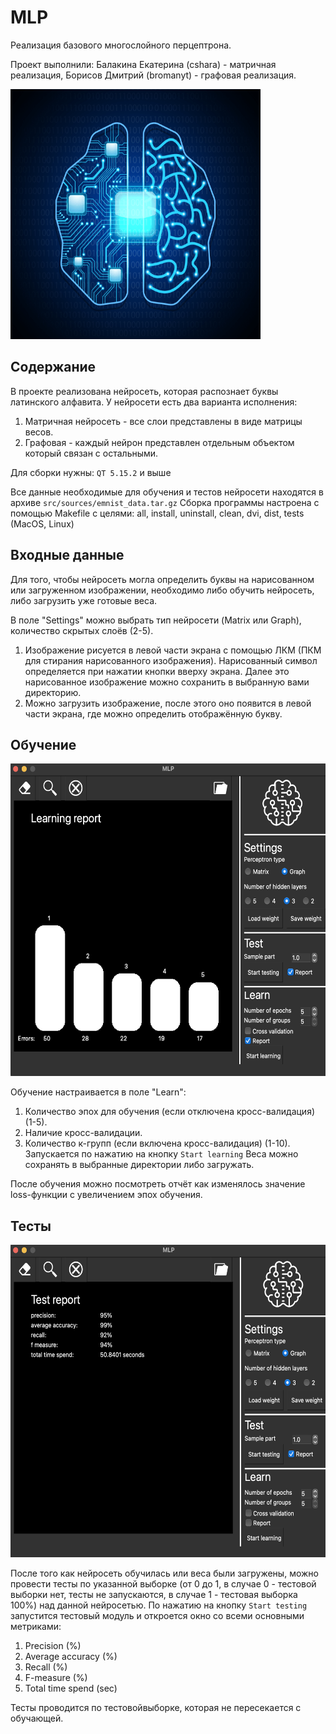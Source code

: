 # MLP

Реализация базового многослойного перцептрона.

Проект выполнили: Балакина Екатерина (cshara) - матричная реализация, Борисов Дмитрий (bromanyt) - графовая реализация.

<img src="src/icons/logo.png" width="400" height="400" />

## Содержание

В проекте реализована нейросеть, которая распознает буквы латинского алфавита.
У нейросети есть два варианта исполнения:
1. Матричная нейросеть - все слои представлены в виде матрицы весов.
2. Графовая - каждый нейрон представлен отдельным объектом который связан с остальными.

Для сборки нужны: `QT 5.15.2` и выше

Все данные необходимые для обучения и тестов нейросети находятся в архиве `src/sources/emnist_data.tar.gz`
Сборка программы настроена с помощью Makefile с целями: all, install, uninstall, clean, dvi, dist, tests (MacOS, Linux)
    
## Входные данные

Для того, чтобы нейросеть могла определить буквы на нарисованном или загруженном изображении, необходимо либо обучить
нейросеть, либо загрузить уже готовые веса.

В поле "Settings" можно выбрать тип нейросети (Matrix или Graph), количество скрытых слоёв (2-5).

1. Изображение рисуется в левой части экрана с помощью ЛКМ (ПКМ для стирания нарисованного изображения). Нарисованный символ определяется при нажатии кнопки вверху экрана. Далее это нарисованное изображение можно сохранить в выбранную вами директорию.
2. Можно загрузить изображение, после этого оно появится в левой части экрана, где можно определить отображённую букву.


## Обучение

<img src="src/images_for_research/3_5.png" width="600" height="500" />

Обучение настраивается в поле "Learn":
  1. Количество эпох для обучения (если отключена кросс-валидация) (1-5).
  2. Наличие кросс-валидации.
  3. Количество к-групп (если включена кросс-валидация) (1-10).
Запускается по нажатию на кнопку `Start learning` 
Веса можно сохранять в выбранные директории либо загружать. 

После обучения можно посмотреть отчёт как изменялось значение loss-функции с увеличением эпох обучения.


## Тесты

<img src="src/images_for_research/3_5r.png" width="600" height="500" />

После того как нейросеть обучилась или веса были загружены, можно провести тесты по указанной выборке
(от 0 до 1, в случае 0 - тестовой выборки нет, тесты не запускаются, в случае 1 - тестовая выборка 100%)
над данной нейросетью.
По нажатию на кнопку `Start testing` запустится тестовый модуль и откроется окно со всеми основными 
метриками:
  1. Precision (%)
  2. Average accuracy (%)
  3. Recall (%)
  4. F-measure (%)
  5. Total time spend (sec)

Тесты проводится по тестовойвыборке, которая не пересекается с обучающей.
